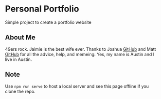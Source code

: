 # Personal Portfolio

Simple project to create a portfolio website

## About Me

49ers rock.
Jaimie is the best wife ever.
Thanks to Joshua [GitHub](https://github.com/jfries289) and Matt [GitHub](https://github.com/mattdeboard) for all the advice, help, and memeing.
Yes, my name is Austin and I live in Austin.

## Note

Use `npm run serve` to host a local server and see this page offline if you clone the repo.

